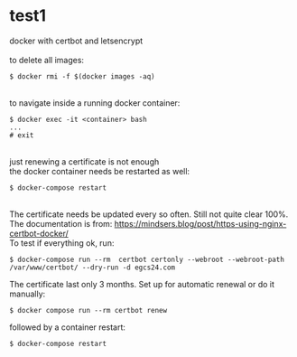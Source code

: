 # test1
docker with certbot and letsencrypt
\
\
to delete all images:
```
$ docker rmi -f $(docker images -aq)
```
\
to navigate inside a running docker container:
```
$ docker exec -it <container> bash
...
# exit
```
\
just renewing a certificate is not enough  
the docker container needs be restarted as well:
```
$ docker-compose restart
```
\
The certificate needs be updated every so often. Still not quite clear 100%.  
The documentation is from: https://mindsers.blog/post/https-using-nginx-certbot-docker/  
To test if everything ok, run:
```
$ docker-compose run --rm  certbot certonly --webroot --webroot-path /var/www/certbot/ --dry-run -d egcs24.com
```
The certificate last only 3 months. Set up for automatic renewal or do it manually:
```
$ docker compose run --rm certbot renew
```
followed by a container restart:
```
$ docker-compose restart
```
